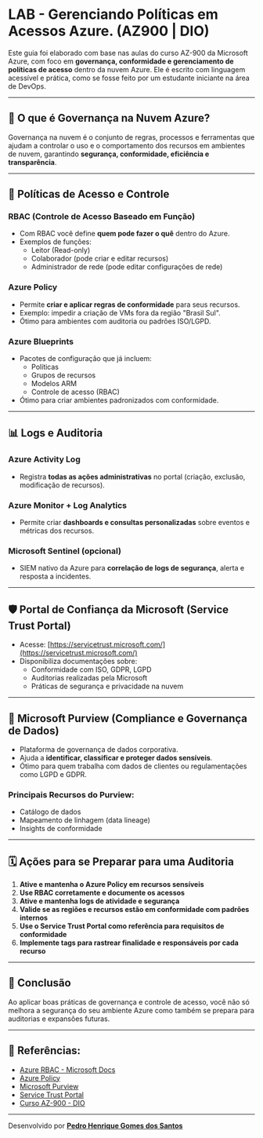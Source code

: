 # LAB - Gerenciando Políticas em Acessos Azure. (AZ900 | DIO)

Este guia foi elaborado com base nas aulas do curso AZ-900 da Microsoft Azure, com foco em **governança, conformidade e gerenciamento de políticas de acesso** dentro da nuvem Azure. Ele é escrito com linguagem acessível e prática, como se fosse feito por um estudante iniciante na área de DevOps.

---

## 📅 O que é Governança na Nuvem Azure?

Governança na nuvem é o conjunto de regras, processos e ferramentas que ajudam a controlar o uso e o comportamento dos recursos em ambientes de nuvem, garantindo **segurança, conformidade, eficiência e transparência**.

---

## 🔐 Políticas de Acesso e Controle

### RBAC (Controle de Acesso Baseado em Função)

- Com RBAC você define **quem pode fazer o quê** dentro do Azure.
- Exemplos de funções:
  - Leitor (Read-only)
  - Colaborador (pode criar e editar recursos)
  - Administrador de rede (pode editar configurações de rede)

### Azure Policy

- Permite **criar e aplicar regras de conformidade** para seus recursos.
- Exemplo: impedir a criação de VMs fora da região "Brasil Sul".
- Ótimo para ambientes com auditoria ou padrões ISO/LGPD.

### Azure Blueprints

- Pacotes de configuração que já incluem:
  - Políticas
  - Grupos de recursos
  - Modelos ARM
  - Controle de acesso (RBAC)
- Ótimo para criar ambientes padronizados com conformidade.

---

## 📊 Logs e Auditoria

### Azure Activity Log

- Registra **todas as ações administrativas** no portal (criação, exclusão, modificação de recursos).

### Azure Monitor + Log Analytics

- Permite criar **dashboards e consultas personalizadas** sobre eventos e métricas dos recursos.

### Microsoft Sentinel (opcional)

- SIEM nativo da Azure para **correlação de logs de segurança**, alerta e resposta a incidentes.

---

## 🛡️ Portal de Confiança da Microsoft (Service Trust Portal)

- Acesse: [https://servicetrust.microsoft.com/](https://servicetrust.microsoft.com/)
- Disponibiliza documentações sobre:
  - Conformidade com ISO, GDPR, LGPD
  - Auditorias realizadas pela Microsoft
  - Práticas de segurança e privacidade na nuvem

---

## 🐺 Microsoft Purview (Compliance e Governança de Dados)

- Plataforma de governança de dados corporativa.
- Ajuda a **identificar, classificar e proteger dados sensíveis**.
- Ótimo para quem trabalha com dados de clientes ou regulamentações como LGPD e GDPR.

### Principais Recursos do Purview:
- Catálogo de dados
- Mapeamento de linhagem (data lineage)
- Insights de conformidade

---

## 🗓️ Ações para se Preparar para uma Auditoria

1. **Ative e mantenha o Azure Policy em recursos sensíveis**
2. **Use RBAC corretamente e documente os acessos**
3. **Ative e mantenha logs de atividade e segurança**
4. **Valide se as regiões e recursos estão em conformidade com padrões internos**
5. **Use o Service Trust Portal como referência para requisitos de conformidade**
6. **Implemente tags para rastrear finalidade e responsáveis por cada recurso**

---

## 📅 Conclusão

Ao aplicar boas práticas de governança e controle de acesso, você não só melhora a segurança do seu ambiente Azure como também se prepara para auditorias e expansões futuras.

---

## 📑 Referências:

- [Azure RBAC - Microsoft Docs](https://learn.microsoft.com/pt-br/azure/role-based-access-control/overview)
- [Azure Policy](https://learn.microsoft.com/pt-br/azure/governance/policy/overview)
- [Microsoft Purview](https://learn.microsoft.com/pt-br/azure/purview/)
- [Service Trust Portal](https://servicetrust.microsoft.com/)
- [Curso AZ-900 - DIO](https://www.dio.me/)

---

Desenvolvido por [**Pedro Henrique Gomes dos Santos**](https://www.linkedin.com/in/pedro-henrique-gomes-dos-santos/)
